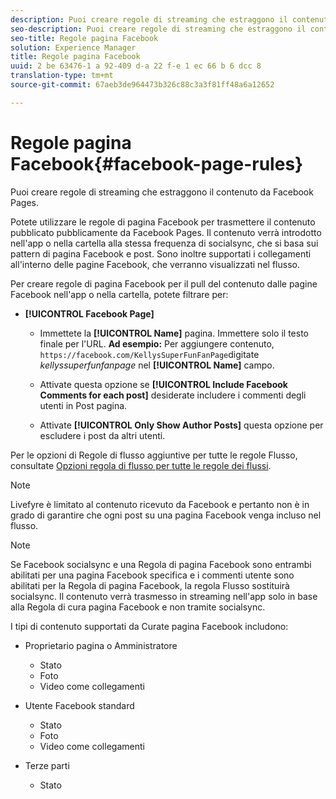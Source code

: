 ```yaml
---
description: Puoi creare regole di streaming che estraggono il contenuto da Facebook Pages.
seo-description: Puoi creare regole di streaming che estraggono il contenuto da Facebook Pages.
seo-title: Regole pagina Facebook
solution: Experience Manager
title: Regole pagina Facebook
uuid: 2 be 63476-1 a 92-409 d-a 22 f-e 1 ec 66 b 6 dcc 8
translation-type: tm+mt
source-git-commit: 67aeb3de964473b326c88c3a3f81ff48a6a12652

---
```



# Regole pagina Facebook{#facebook-page-rules}

Puoi creare regole di streaming che estraggono il contenuto da Facebook Pages.

Potete utilizzare le regole di pagina Facebook per trasmettere il contenuto pubblicato pubblicamente da Facebook Pages. Il contenuto verrà introdotto nell&#39;app o nella cartella alla stessa frequenza di socialsync, che si basa sui pattern di pagina Facebook e post. Sono inoltre supportati i collegamenti all&#39;interno delle pagine Facebook, che verranno visualizzati nel flusso.

Per creare regole di pagina Facebook per il pull del contenuto dalle pagine Facebook nell&#39;app o nella cartella, potete filtrare per:

* **[!UICONTROL Facebook Page]**

   * Immettete la **[!UICONTROL Name]** pagina. Immettere solo il testo finale per l&#39;URL. **Ad esempio:** Per aggiungere contenuto, `https://facebook.com/KellysSuperFunFanPage`digitate *kellyssuperfunfanpage* nel **[!UICONTROL Name]** campo.

   * Attivate questa opzione se **[!UICONTROL Include Facebook Comments for each post]** desiderate includere i commenti degli utenti in Post pagina.
   * Attivate **[!UICONTROL Only Show Author Posts]** questa opzione per escludere i post da altri utenti.

Per le opzioni di Regole di flusso aggiuntive per tutte le regole Flusso, consultate [Opzioni regola di flusso per tutte le regole dei flussi](../c-streams/c-stream-rule-options-for-all-stream-rules.md#c_stream_rule_options_for_all_stream_rules).

>[!NOTE]
>
>Livefyre è limitato al contenuto ricevuto da Facebook e pertanto non è in grado di garantire che ogni post su una pagina Facebook venga incluso nel flusso.

>[!NOTE]
>
>Se Facebook socialsync e una Regola di pagina Facebook sono entrambi abilitati per una pagina Facebook specifica e i commenti utente sono abilitati per la Regola di pagina Facebook, la regola Flusso sostituirà socialsync. Il contenuto verrà trasmesso in streaming nell&#39;app solo in base alla Regola di cura pagina Facebook e non tramite socialsync.

I tipi di contenuto supportati da Curate pagina Facebook includono:

* Proprietario pagina o Amministratore

   * Stato
   * Foto
   * Video come collegamenti

* Utente Facebook standard

   * Stato
   * Foto
   * Video come collegamenti

* Terze parti

   * Stato

